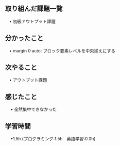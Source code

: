 ## 取り組んだ課題一覧

 　• 初級アウトプット課題

## 分かったこと

 　• margin 0 auto: ブロック要素レベルを中央揃えにする

## 次やること　
           
 　• アウトプット課題

## 感じたこと

　 • 全然集中できなかった

## 学習時間

　 •1.5h (プログラミング:1.5h　英語学習:0.0h)